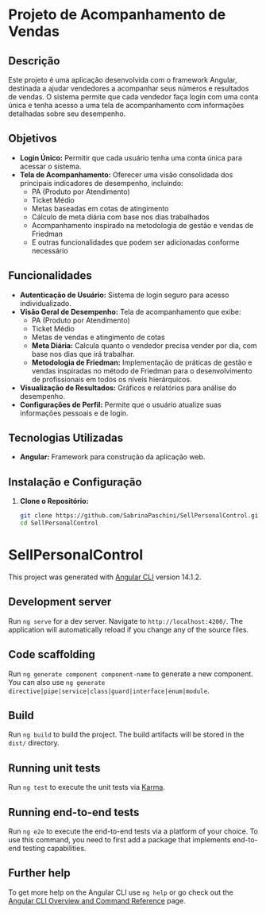 # Projeto de Acompanhamento de Vendas

## Descrição

Este projeto é uma aplicação desenvolvida com o framework Angular, destinada a ajudar vendedores a acompanhar seus números e resultados de vendas. O sistema permite que cada vendedor faça login com uma conta única e tenha acesso a uma tela de acompanhamento com informações detalhadas sobre seu desempenho.

## Objetivos

- **Login Único:** Permitir que cada usuário tenha uma conta única para acessar o sistema.
- **Tela de Acompanhamento:** Oferecer uma visão consolidada dos principais indicadores de desempenho, incluindo:
  - PA (Produto por Atendimento)
  - Ticket Médio
  - Metas baseadas em cotas de atingimento
  - Cálculo de meta diária com base nos dias trabalhados
  - Acompanhamento inspirado na metodologia de gestão e vendas de Friedman
  - E outras funcionalidades que podem ser adicionadas conforme necessário

## Funcionalidades

- **Autenticação de Usuário:** Sistema de login seguro para acesso individualizado.
- **Visão Geral de Desempenho:** Tela de acompanhamento que exibe:
  - PA (Produto por Atendimento)
  - Ticket Médio
  - Metas de vendas e atingimento de cotas
  - **Meta Diária:** Calcula quanto o vendedor precisa vender por dia, com base nos dias que irá trabalhar.
  - **Metodologia de Friedman:** Implementação de práticas de gestão e vendas inspiradas no método de Friedman para o desenvolvimento de profissionais em todos os níveis hierárquicos.
- **Visualização de Resultados:** Gráficos e relatórios para análise do desempenho.
- **Configurações de Perfil:** Permite que o usuário atualize suas informações pessoais e de login.

## Tecnologias Utilizadas

- **Angular:** Framework para construção da aplicação web.

## Instalação e Configuração

1. **Clone o Repositório:**

   ```bash
   git clone https://github.com/SabrinaPaschini/SellPersonalControl.git
   cd SellPersonalControl

# SellPersonalControl

This project was generated with [Angular CLI](https://github.com/angular/angular-cli) version 14.1.2.

## Development server

Run `ng serve` for a dev server. Navigate to `http://localhost:4200/`. The application will automatically reload if you change any of the source files.

## Code scaffolding

Run `ng generate component component-name` to generate a new component. You can also use `ng generate directive|pipe|service|class|guard|interface|enum|module`.

## Build

Run `ng build` to build the project. The build artifacts will be stored in the `dist/` directory.

## Running unit tests

Run `ng test` to execute the unit tests via [Karma](https://karma-runner.github.io).

## Running end-to-end tests

Run `ng e2e` to execute the end-to-end tests via a platform of your choice. To use this command, you need to first add a package that implements end-to-end testing capabilities.

## Further help

To get more help on the Angular CLI use `ng help` or go check out the [Angular CLI Overview and Command Reference](https://angular.io/cli) page.
